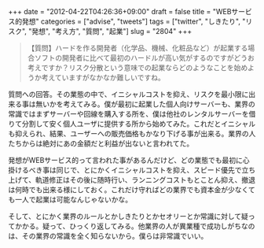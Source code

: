 +++
date = "2012-04-22T04:26:36+09:00"
draft = false
title = "WEBサービス的発想"
categories = ["advise", "tweets"]
tags = ["twitter", "しきたり", "リスク", "発想", "考え方", "質問", "起業"]
slug = "2804"
+++

<blockquote>【質問】ハードを作る開発者（化学品、機械、化粧品など）が起業する場合ソフトの開発者に比べて最初のハードルが高い気がするのですがどうお考えですか？リスク分散という意味での起業ならどのようなことを始めようか考えていますがなかなか難しいですね。</blockquote>

質問への回答。その業態の中で、イニシャルコストを抑え、リスクを最小限に出来る事は無いかを考えてみる。僕が最初に起業した個人向けサーバーも、業界の常識ではまずサーバーや回線を購入する所を、僕は他社のレンタルサーバーを借りて分割して安く個人ユーザに提供する所から始めてみた。これだとイニシャルも抑えられ、結果、ユーザーへの販売価格もかなり下げる事が出来る。業界の人たちからは絶対にあの金額だと利益が出ないと言われてた。

発想がWEBサービス的って言われた事があるんだけど、どの業態でも最初に心掛けるべき事は同じで、とにかくイニシャルコストを抑え、スピード優先で立ち上げて、軌道修正はその後に随時行い、ランニングコストもとことん抑え、撤退は何時でも出来る様にしておく。これだけ守ればどの業界でも資本金が少なくても一人で起業は可能なんじゃないかな。

そして、とにかく業界のルールとかしきたりとかセオリーとか常識に対して疑ってかかる。疑って、ひっくり返してみる。他業界の人が異業種で成功しがちなのは、その業界の常識を全く知らないから。僕らは非常識でいい。
